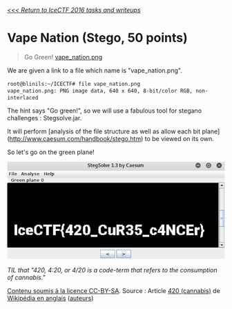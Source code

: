 _[<<< Return to IceCTF 2016 tasks and writeups](/CTF-Jeopardy/2016-icectf)_
# Vape Nation (Stego, 50 points)

>Go Green! [vape_nation.png](https://play.icec.tf/problem-static/vape_nation_7d550b3069428e39775f31e7299cd354c721459043cf1a077bb388f4f531d459.png)

We are given a link to a file which name is "vape_nation.png".

```console
root@blinils:~/ICECTF# file vape_nation.png
vape_nation.png: PNG image data, 640 x 640, 8-bit/color RGB, non-interlaced
```

The hint says "Go green!", so we will use a fabulous tool for stegano challenges : Stegsolve.jar.

It will perform [analysis of the file structure as well as allow each bit plane]
(http://www.caesum.com/handbook/stego.htm) to be viewed on its own.

So let's go on the green plane!

![Affichage de l'image vape_flag.png](vape_flag.png)

_TIL that "420, 4:20, or 4/20 is a code-term that refers to the consumption of cannabis."_

[Contenu soumis à la licence CC-BY-SA](https://creativecommons.org/licenses/by-sa/3.0/deed.fr).
Source : Article [420 (cannabis)](https://en.wikipedia.org/wiki/420_%28cannabis_culture%29)
de [Wikipédia en anglais](https://en.wikipedia.org) 
([auteurs](https://en.wikipedia.org/w/index.php?title=420_%28cannabis_culture%29&action=history))
